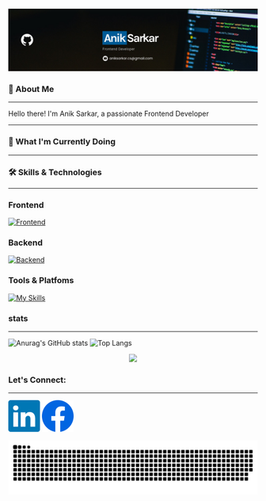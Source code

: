 ![Alt text](assets/banner.png)

### 👋 About Me
***
Hello there! I'm Anik Sarkar, a passionate Frontend Developer 

<!-- who loves crafting intuitive and visually appealing web applications. With a strong foundation in React, JavaScript, and modern web technologies, I strive to build user-friendly and responsive interfaces. I enjoy solving challenges, learning new technologies, and optimizing performance to enhance the user experience. -->
***

### 🚀 What I'm Currently Doing
___
<!-- 💻 Building RateX, a review platform inspired by Trustpilot. <br>
🔧 Exploring Node.js for backend development.<br>
🌱 Learning Next.js and improving my React skills.<br>
📚 Expanding my expertise in Problem Solving -->

### 🛠 Skills & Technologies
***
### Frontend
[![Frontend](https://skillicons.dev/icons?i=react,js,ts,tailwind,css,html)](https://skillicons.dev)
### Backend
[![Backend](https://skillicons.dev/icons?i=nodejs,express,mongodb,postgres,firebase)](https://skillicons.dev)
### Tools & Platfoms
[![My Skills](https://skillicons.dev/icons?i=git,github,postman,vercel,vscode)](https://skillicons.dev)

### stats
---
![Anurag's GitHub stats](https://github-readme-stats.vercel.app/api?username=anuraghazra&show_icons=true&theme=github_dark)
![Top Langs](https://github-readme-stats.vercel.app/api/top-langs/?username=anuraghazra&layout=compact&theme=github_dark)

<p align="center">
    <a href="https://git.io/streak-stats"><img src="https://streak-stats.demolab.com?user=Anik-Sarkar-01&theme=github-dark-blue&cache-bust=1"/>
</a>
</p>


### Let's Connect:
***
[![LinkedIn](https://raw.githubusercontent.com/CLorant/readme-social-icons/main/large/filled/linkedin.svg)](https://linkedin.com/in/anik-sarkar-cs)
[![Facebook](https://raw.githubusercontent.com/CLorant/readme-social-icons/main/large/filled/facebook.svg)](https://facebook.com/beinganik.87)

<!-- [![LinkedIn](https://img.shields.io/badge/LinkedIn-%230077B5.svg?logo=linkedin&logoColor=white)](https://linkedin.com/in/anik-sarkar-nits) -->


![snake gif](https://github.com/Anik-Sarkar-01/Anik-Sarkar-01/blob/output/github-snake-dark.svg)
